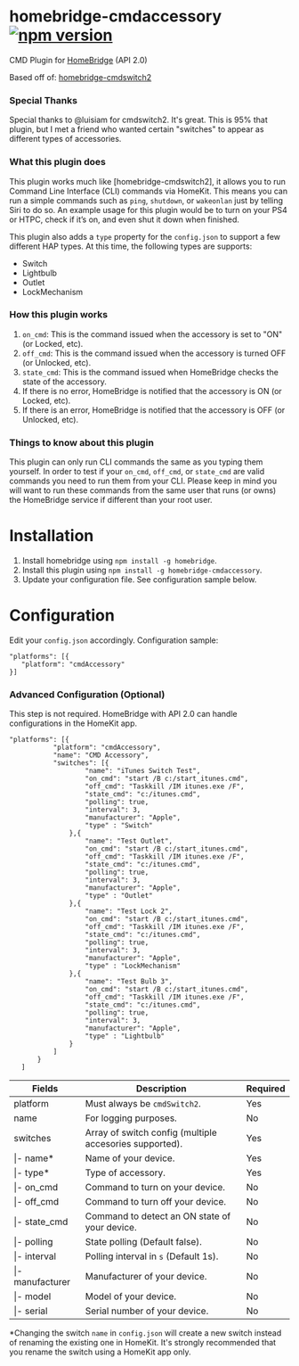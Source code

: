 # homebridge-cmdaccessory [![npm version](https://badge.fury.io/js/homebridge-cmdaccessory.svg)](https://badge.fury.io/js/homebridge-cmdaccessory)
CMD Plugin for [HomeBridge](https://github.com/nfarina/homebridge) (API 2.0)

Based off of: [homebridge-cmdswitch2](https://github.com/luisiam/homebridge-cmdswitch2)

### Special Thanks

Special thanks to @luisiam for cmdswitch2.  It's great.  This is 95% that plugin, but I met a friend who wanted certain "switches" to appear as different types of accessories.

### What this plugin does
This plugin works much like [homebridge-cmdswitch2], it allows you to run Command Line Interface (CLI) commands via HomeKit. This means you can run a simple commands such as `ping`, `shutdown`, or `wakeonlan` just by telling Siri to do so. An example usage for this plugin would be to turn on your PS4 or HTPC, check if it’s on, and even shut it down when finished.

This plugin also adds a `type` property for the `config.json` to support a few different HAP types.  At this time, the following types are supports:

- Switch
- Lightbulb
- Outlet
- LockMechanism

### How this plugin works
1. `on_cmd`: This is the command issued when the accessory is set to "ON" (or Locked, etc).
2. `off_cmd`: This is the command issued when the accessory is turned OFF (or Unlocked, etc).
3. `state_cmd`: This is the command issued when HomeBridge checks the state of the accessory.
  1. If there is no error, HomeBridge is notified that the accessory is ON (or Locked, etc).
  2. If there is an error, HomeBridge is notified that the accessory is OFF (or Unlocked, etc).

### Things to know about this plugin
This plugin can only run CLI commands the same as you typing them yourself. In order to test if your `on_cmd`, `off_cmd`, or `state_cmd` are valid commands you need to run them from your CLI. Please keep in mind you will want to run these commands from the same user that runs (or owns) the HomeBridge service if different than your root user.

# Installation
1. Install homebridge using `npm install -g homebridge`.
2. Install this plugin using `npm install -g homebridge-cmdaccessory`.
3. Update your configuration file. See configuration sample below.

# Configuration
Edit your `config.json` accordingly. Configuration sample:
 ```
"platforms": [{
    "platform": "cmdAccessory"
}]
```

### Advanced Configuration (Optional)
This step is not required. HomeBridge with API 2.0 can handle configurations in the HomeKit app.
 ```
"platforms": [{
			"platform": "cmdAccessory",
			"name": "CMD Accessory",
			"switches": [{
					"name": "iTunes Switch Test",
					"on_cmd": "start /B c:/start_itunes.cmd",
					"off_cmd": "Taskkill /IM itunes.exe /F",
					"state_cmd": "c:/itunes.cmd",
					"polling": true,
					"interval": 3,
					"manufacturer": "Apple",
					"type" : "Switch"
				},{
					"name": "Test Outlet",
					"on_cmd": "start /B c:/start_itunes.cmd",
					"off_cmd": "Taskkill /IM itunes.exe /F",
					"state_cmd": "c:/itunes.cmd",
					"polling": true,
					"interval": 3,
					"manufacturer": "Apple",
					"type" : "Outlet"
				},{
					"name": "Test Lock 2",
					"on_cmd": "start /B c:/start_itunes.cmd",
					"off_cmd": "Taskkill /IM itunes.exe /F",
					"state_cmd": "c:/itunes.cmd",
					"polling": true,
					"interval": 3,
					"manufacturer": "Apple",
					"type" : "LockMechanism"
				},{
					"name": "Test Bulb 3",
					"on_cmd": "start /B c:/start_itunes.cmd",
					"off_cmd": "Taskkill /IM itunes.exe /F",
					"state_cmd": "c:/itunes.cmd",
					"polling": true,
					"interval": 3,
					"manufacturer": "Apple",
					"type" : "Lightbulb"
				}
			]
		}
	]
```


| Fields           | Description                                             | Required |
|------------------|---------------------------------------------------------|----------|
| platform         | Must always be `cmdSwitch2`.                            | Yes      |
| name             | For logging purposes.                                   | No       |
| switches         | Array of switch config (multiple accesories supported). | Yes      |
| \|- name\*       | Name of your device.                                    | Yes      |
| \|- type\*       | Type of accessory.                                      | Yes      |
| \|- on_cmd       | Command to turn on your device.                         | No       |
| \|- off_cmd      | Command to turn off your device.                        | No       |
| \|- state_cmd    | Command to detect an ON state of your device.           | No       |
| \|- polling      | State polling (Default false).                          | No       |
| \|- interval     | Polling interval in `s` (Default 1s).                   | No       |
| \|- manufacturer | Manufacturer of your device.                            | No       |
| \|- model        | Model of your device.                                   | No       |
| \|- serial       | Serial number of your device.                           | No       |
\*Changing the switch `name` in `config.json` will create a new switch instead of renaming the existing one in HomeKit. It's strongly recommended that you rename the switch using a HomeKit app only.
